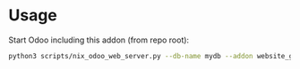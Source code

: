 # Usage

Start Odoo including this addon (from repo root):

```bash
python3 scripts/nix_odoo_web_server.py --db-name mydb --addon website_google_map
```
